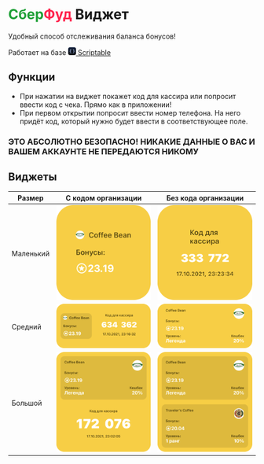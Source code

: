 # <span style="color:#1fa037">Сбер</span><span style="color:#ff244d">Фуд</span> Виджет

Удобный способ отслеживания баланса бонусов!

Работает на базе [<img height="16px" src="images/scriptable_icon.png"/> Scriptable](https://scriptable.app/)

## Функции

- При нажатии на виджет покажет код для кассира или попросит ввести код с чека. Прямо как в приложении!
- При первом открытии попросит ввести номер телефона. На него придёт код, который нужно будет ввести в соответствующее поле.

### **ЭТО АБСОЛЮТНО БЕЗОПАСНО! НИКАКИЕ ДАННЫЕ О ВАС И ВАШЕМ АККАУНТЕ НЕ ПЕРЕДАЮТСЯ НИКОМУ**

## Виджеты

Размер | С кодом организации | Без кода организации
---|--- | ---
Маленький | ![small widget without organization ID](images/small_with-id.png) | ![small widget with organization ID](images/small_without-id.png) 
Средний | ![medium widget without organization ID](images/medium_with-id.png) | ![medium widget with organization ID](images/medium_without-id.png) 
Большой | ![medium widget without organization ID](images/large_with-id.png) | ![medium widget with organization ID](images/large_without-id.png) 


